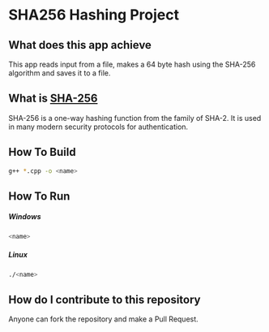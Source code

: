 # SHA256 Hashing Project

## What does this app achieve

This app reads input from a file, makes a 64 byte hash using the SHA-256 algorithm and saves it to a file.

## What is [SHA-256](https://en.wikipedia.org/wiki/SHA-2)

SHA-256 is a one-way hashing function from the family of SHA-2. It is used in many modern security protocols for authentication.

## How To Build

```bash
g++ *.cpp -o <name>
```

## How To Run

##### Windows

```bash
<name>
```

##### Linux

```bash
./<name>
```

## How do I contribute to this repository

Anyone can fork the repository and make a Pull Request.
